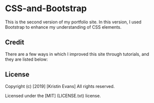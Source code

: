 # CSS-and-Bootstrap

This is the second version of my portfolio site. In this version, I used Bootstrap to enhance my understanding of CSS elements.
   
## Credit

There are a few ways in which I improved this site through tutorials, and they are listed below:


## License

Copyright (c) [2019] [Kristin Evans] All rights reserved.

Licensed under the [MIT] (LICENSE.txt) license.
